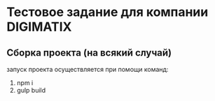 # Тестовое задание для компании DIGIMATIX

## Сборка проекта (на всякий случай)

запуск проекта осуществляется при помощи команд:
 1) npm i
 2) gulp build
